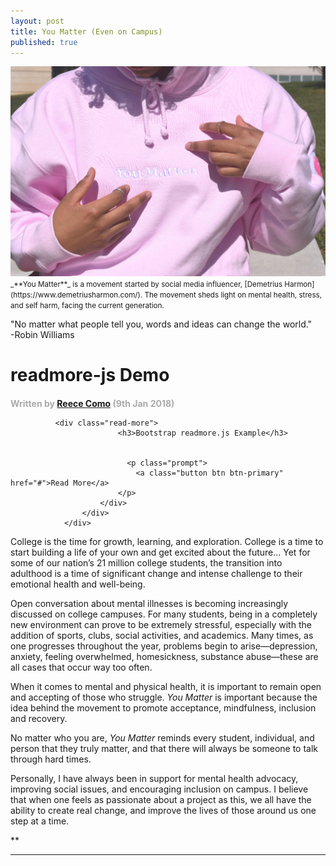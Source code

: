 ```yaml
---
layout: post
title: You Matter (Even on Campus)
published: true
---
```


<img src="/YouMatterFixed.jpg" alt="An image of YM." />

<small>
_**You Matter**_ is a movement started by social media influencer, [Demetrius Harmon](https://www.demetriusharmon.com/). The movement sheds light on mental health, stress, and self harm, facing the current generation.
</small>

 <p class="message">
	"No matter what people tell you, words and ideas can change the world." 
    <br>
    -Robin Williams
  </p>
  
  
<!-- Include jQuery -->
<script src="https://cdnjs.cloudflare.com/ajax/libs/jquery/3.2.1/jquery.min.js"></script>
        
<!-- Include ReadMore -->
<script src="https://rawgit.com/reececomo/readmore-js/master/resources/readmore.js?0"></script>
<link rel="stylesheet" href="https://rawgit.com/reececomo/readmore-js/master/resources/readmore.css?0"></script>
        
 <div class="container">
<h1>readmore-js Demo</h1>
<h3 style="color:#aaa;font-size:100%;">Written by <a href="https://www.github.com/reececomo/">Reece Como</a> (9th Jan 2018)</h3>
            <div class="demo-box">
              
              <div class="read-more">
                            <h3>Bootstrap readmore.js Example</h3>
  
  
                              <p class="prompt">
                                <a class="button btn btn-primary" href="#">Read More</a>
                            </p>
                        </div>
                    </div>
                </div>
  
  
  
College is the time for growth, learning, and exploration. College is a time to start building a life of your own and get excited about the future... Yet for some of our nation’s 21 million college students, the transition into adulthood is a time of significant change and intense challenge to their emotional health and well-being.
   
Open conversation about mental illnesses is becoming increasingly discussed on college campuses. For many students, being in a completely new environment can prove to be extremely stressful, especially with the addition of sports, clubs, social activities, and academics. Many times, as one progresses throughout the year, problems begin to arise—depression, anxiety, feeling overwhelmed, homesickness, substance abuse—these are all cases that occur way too often.

When it comes to mental and physical health, it is important to remain open and accepting of those who struggle. _You Matter_ is important because the idea behind the movement to promote acceptance, mindfulness, inclusion and recovery. 

No matter who you are, _You Matter_ reminds every student, individual, and person that they truly matter, and that there will always be someone to talk through hard times. 

Personally, I have always been in support for mental health advocacy, improving social issues, and encouraging inclusion on campus. I believe that when one feels as passionate about a project as this, we all have the ability to create real change, and improve the lives of those around us one step at a time.
    
**

    
    
<hr>
